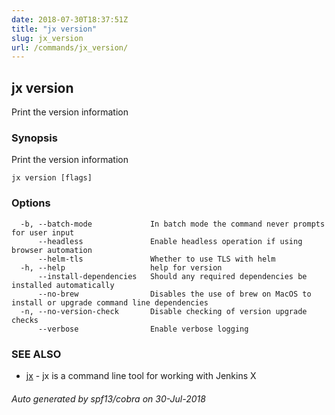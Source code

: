 ```yaml
---
date: 2018-07-30T18:37:51Z
title: "jx version"
slug: jx_version
url: /commands/jx_version/
---
```

## jx version

Print the version information

### Synopsis

Print the version information

```
jx version [flags]
```

### Options

```
  -b, --batch-mode             In batch mode the command never prompts for user input
      --headless               Enable headless operation if using browser automation
      --helm-tls               Whether to use TLS with helm
  -h, --help                   help for version
      --install-dependencies   Should any required dependencies be installed automatically
      --no-brew                Disables the use of brew on MacOS to install or upgrade command line dependencies
  -n, --no-version-check       Disable checking of version upgrade checks
      --verbose                Enable verbose logging
```

### SEE ALSO

* [jx](/commands/jx/)	 - jx is a command line tool for working with Jenkins X

###### Auto generated by spf13/cobra on 30-Jul-2018
